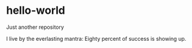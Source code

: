 # hello-world
Just another repository

I live by the everlasting mantra:
Eighty percent of success is showing up.
